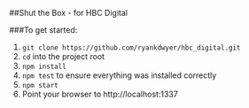 ##Shut the Box - for HBC Digital

###To get started:
1. ```git clone https://github.com/ryankdwyer/hbc_digital.git```
2. ```cd``` into the project root
3. ```npm install```
4. ```npm test``` to ensure everything was installed correctly
5. ```npm start```
6. Point your browser to http://localhost:1337
